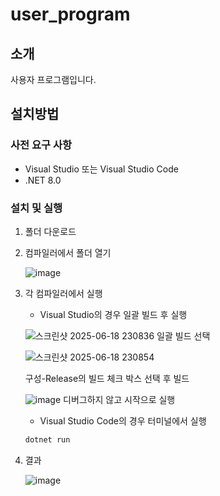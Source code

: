 # user_program
## 소개
사용자 프로그램입니다.

## 설치방법
### 사전 요구 사항
 - Visual Studio 또는 Visual Studio Code
 - .NET 8.0

### 설치 및 실행
  1. 폴더 다운로드
  2. 컴파일러에서 폴더 열기
     
     ![image](https://github.com/user-attachments/assets/3a500704-6c8f-498e-a8f6-144b4c10b082)
     
  3. 각 컴파일러에서 실행
     
     * Visual Studio의 경우 일괄 빌드 후 실행
     
     ![스크린샷 2025-06-18 230836](https://github.com/user-attachments/assets/664fcf3c-c22a-45a6-9c87-ac4acddf52b2)
     일괄 빌드 선택

     ![스크린샷 2025-06-18 230854](https://github.com/user-attachments/assets/3bd45955-6929-4c30-b6c9-467e3dffe478)

     구성-Release의 빌드 체크 박스 선택 후 빌드

     ![image](https://github.com/user-attachments/assets/038556b2-b448-43b2-8b36-9dc293c99059)
     디버그하지 않고 시작으로 실행


     * Visual Studio Code의 경우 터미널에서 실행
     ```bash
     dotnet run
  5. 결과
     
     ![image](https://github.com/user-attachments/assets/8f922207-bdb6-4c82-aaea-0e5b4556a73b)
